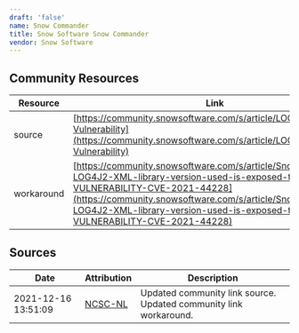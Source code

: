 ```yaml
---
draft: 'false'
name: Snow Commander
title: Snow Software Snow Commander
vendor: Snow Software
---
```



## Community Resources
| Resource | Link |
| --- | --- |
| source | [https://community.snowsoftware.com/s/article/LOG4J-Vulnerability](https://community.snowsoftware.com/s/article/LOG4J-Vulnerability) |
| workaround | [https://community.snowsoftware.com/s/article/SnowCommander-LOG4J2-XML-library-version-used-is-exposed-to-VULNERABILITY-CVE-2021-44228](https://community.snowsoftware.com/s/article/SnowCommander-LOG4J2-XML-library-version-used-is-exposed-to-VULNERABILITY-CVE-2021-44228) |


## Sources
| Date | Attribution | Description |
| --- | --- | --- |
| 2021-12-16 13:51:09 | [NCSC-NL](https://github.com/NCSC-NL/log4shell/blob/main/software/README.md) | Updated community link source. Updated community link workaround.  |
